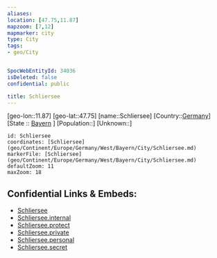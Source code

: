 ```yaml
---
aliases: 
location: [47.75,11.87]
mapzoom: [7,12] 
mapmarker: city 
type: City
tags:
- geo/City


SpocWebEntityId: 34036
isDeleted: false
confidential: public

title: Schliersee
---
```

[geo-lon::11.87]
[geo-lat::47.75]
[name::Schliersee]
[Country::[Germany](geo/Continent/Europe/Germany.md)]
[State :: [Bayern](geo/Continent/Europe/Germany/West/Bayern.md) ]
[Population::]
[Unknown::]


```leaflet
id: Schliersee
coordinates: [Schliersee](geo/Continent/Europe/Germany/West/Bayern/City/Schliersee.md)
markerFile: [Schliersee](geo/Continent/Europe/Germany/West/Bayern/City/Schliersee.md)
defaultZoom: 11 
maxZoom: 18
```


## Confidential Links & Embeds: 
- [Schliersee](../../../../../../../../_public/geo/Continent/Europe/Germany/West/Bayern/City/Schliersee.md) 
- [Schliersee.internal](../../../../../../../../_internal/geo/Continent/Europe/Germany/West/Bayern/City/Schliersee.internal.md) 
- [Schliersee.protect](../../../../../../../../_protect/geo/Continent/Europe/Germany/West/Bayern/City/Schliersee.protect.md) 
- [Schliersee.private](../../../../../../../../_private/geo/Continent/Europe/Germany/West/Bayern/City/Schliersee.private.md) 
- [Schliersee.personal](../../../../../../../../_personal/geo/Continent/Europe/Germany/West/Bayern/City/Schliersee.personal.md) 
- [Schliersee.secret](../../../../../../../../_secret/geo/Continent/Europe/Germany/West/Bayern/City/Schliersee.secret.md) 
